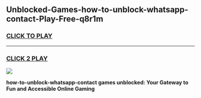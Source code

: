 
## Unblocked-Games-how-to-unblock-whatsapp-contact-Play-Free-q8r1m
<h3>
<a href="https://premium76.site?title=how-to-unblock-whatsapp-contact&ref=20M">CLICK TO PLAY</a></h3>
<hr>

<h3>
<a href="https://premium76.site?title=how-to-unblock-whatsapp-contact&ref=20M">CLICK 2 PLAY</a>
  
</h3>

<a href="https://premium76.site?title=how-to-unblock-whatsapp-contact&ref=19M"><img src="https://clearcache.store/games.png"></a>


**how-to-unblock-whatsapp-contact games unblocked: Your Gateway to Fun and Accessible Online Gaming**
